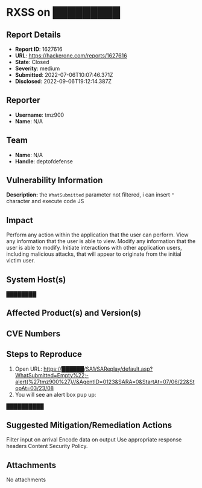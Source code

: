 # RXSS on █████████

## Report Details
- **Report ID**: 1627616
- **URL**: https://hackerone.com/reports/1627616
- **State**: Closed
- **Severity**: medium
- **Submitted**: 2022-07-06T10:07:46.371Z
- **Disclosed**: 2022-09-06T19:12:14.387Z

## Reporter
- **Username**: tmz900
- **Name**: N/A

## Team
- **Name**: N/A
- **Handle**: deptofdefense

## Vulnerability Information
**Description:**
the `WhatSubmitted` parameter not filtered, i can insert `"` character and execute code JS

## Impact

Perform any action within the application that the user can perform.
View any information that the user is able to view.
Modify any information that the user is able to modify.
Initiate interactions with other application users, including malicious attacks, that will appear to originate from the initial victim user.

## System Host(s)
████████

## Affected Product(s) and Version(s)


## CVE Numbers


## Steps to Reproduce
1. Open URL: [https://██████/SA1/SAReplay/default.asp?WhatSubmitted=Empty%22;-alert(%27tmz900%27)//&AgentID=0123&SARA=0&StartAt=07/06/22&StopAt=03/23/08](https://████████/SA1/SAReplay/default.asp?WhatSubmitted=Empty%22;-alert(%27tmz900%27)//&AgentID=0123&SARA=0&StartAt=07/06/22&StopAt=03/23/08)
2. You will see an alert box pup up:

██████████

## Suggested Mitigation/Remediation Actions
Filter input on arrival
Encode data on output
Use appropriate response headers
Content Security Policy.



## Attachments
No attachments
